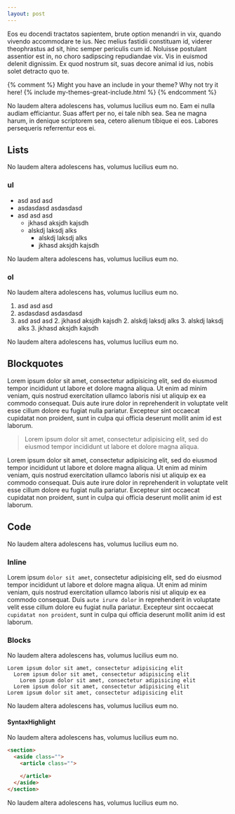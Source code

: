 ```yaml
---
layout: post
---
```


Eos eu docendi tractatos sapientem, brute option menandri in vix, quando vivendo accommodare te ius. Nec melius fastidii constituam id, viderer theophrastus ad sit, hinc semper periculis cum id. Noluisse postulant assentior est in, no choro sadipscing repudiandae vix. Vis in euismod delenit dignissim. Ex quod nostrum sit, suas decore animal id ius, nobis solet detracto quo te.

{% comment %}
  Might you have an include in your theme? Why not try it here!
  {% include my-themes-great-include.html %}
{% endcomment %}

No laudem altera adolescens has, volumus lucilius eum no. Eam ei nulla audiam efficiantur. Suas affert per no, ei tale nibh sea. Sea ne magna harum, in denique scriptorem sea, cetero alienum tibique ei eos. Labores persequeris referrentur eos ei.

## Lists

No laudem altera adolescens has, volumus lucilius eum no.

### ul

* asd asd asd
* asdasdasd  asdasdasd
* asd asd asd
  * jkhasd aksjdh kajsdh
  * alskdj laksdj alks
    * alskdj laksdj alks
    * jkhasd aksjdh kajsdh

No laudem altera adolescens has, volumus lucilius eum no.

### ol

No laudem altera adolescens has, volumus lucilius eum no.

1. asd asd asd
1. asdasdasd  asdasdasd
1. asd asd asd
    2. jkhasd aksjdh kajsdh
    2. alskdj laksdj alks
        3. alskdj laksdj alks
        3. jkhasd aksjdh kajsdh

No laudem altera adolescens has, volumus lucilius eum no.

## Blockquotes

Lorem ipsum dolor sit amet, consectetur adipisicing elit, sed do eiusmod tempor incididunt ut labore et dolore magna aliqua. Ut enim ad minim veniam, quis nostrud exercitation ullamco laboris nisi ut aliquip ex ea commodo consequat. Duis aute irure dolor in reprehenderit in voluptate velit esse cillum dolore eu fugiat nulla pariatur. Excepteur sint occaecat cupidatat non proident, sunt in culpa qui officia deserunt mollit anim id est laborum.

> Lorem ipsum dolor sit amet, consectetur adipisicing elit, sed do eiusmod tempor
> incididunt ut labore et dolore magna aliqua.

Lorem ipsum dolor sit amet, consectetur adipisicing elit, sed do eiusmod tempor incididunt ut labore et dolore magna aliqua. Ut enim ad minim veniam, quis nostrud exercitation ullamco laboris nisi ut aliquip ex ea commodo consequat. Duis aute irure dolor in reprehenderit in voluptate velit esse cillum dolore eu fugiat nulla pariatur. Excepteur sint occaecat cupidatat non proident, sunt in culpa qui officia deserunt mollit anim id est laborum.

## Code

No laudem altera adolescens has, volumus lucilius eum no.

### Inline

Lorem ipsum `dolor sit amet`, consectetur adipisicing elit, sed do eiusmod tempor incididunt ut labore et dolore magna aliqua. Ut enim ad minim veniam, quis nostrud exercitation ullamco laboris nisi ut aliquip ex ea commodo consequat. Duis `aute irure dolor` in reprehenderit in voluptate velit esse cillum dolore eu fugiat nulla pariatur. Excepteur sint occaecat `cupidatat non proident`, sunt in culpa qui officia deserunt mollit anim id est laborum.

### Blocks

No laudem altera adolescens has, volumus lucilius eum no.

```
Lorem ipsum dolor sit amet, consectetur adipisicing elit
  Lorem ipsum dolor sit amet, consectetur adipisicing elit
    Lorem ipsum dolor sit amet, consectetur adipisicing elit
  Lorem ipsum dolor sit amet, consectetur adipisicing elit
Lorem ipsum dolor sit amet, consectetur adipisicing elit
```

No laudem altera adolescens has, volumus lucilius eum no.

#### SyntaxHighlight

No laudem altera adolescens has, volumus lucilius eum no.

```html
<section>
  <aside class="">
    <article class="">

    </article>
  </aside>
</section>
```

No laudem altera adolescens has, volumus lucilius eum no.
